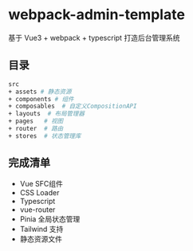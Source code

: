# webpack-admin-template
基于 Vue3 + webpack + typescript 打造后台管理系统

## 目录
```bash
src
+ assets # 静态资源
+ components # 组件
+ composables  # 自定义CompositionAPI 
+ layouts  # 布局管理器
+ pages   # 视图
+ router  # 路由
+ stores  # 状态管理库
```

## 完成清单
- Vue SFC组件
- CSS Loader
- Typescript
- vue-router
- Pinia 全局状态管理
- Tailwind 支持
- 静态资源文件
